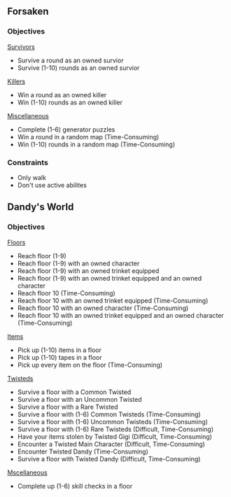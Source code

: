 ## Forsaken
### Objectives

<ins>Survivors</ins>
- Survive a round as an owned survior
- Survive (1-10) rounds as an owned survior

<ins>Killers</ins>
- Win a round as an owned killer
- Win (1-10) rounds as an owned killer

<ins>Miscellaneous</ins>
- Complete (1-6) generator puzzles
- Win a round in a random map (Time-Consuming)
- Win (1-10) rounds in a random map (Time-Consuming)

### Constraints
- Only walk
- Don't use active abilites

## Dandy's World
### Objectives

<ins>Floors</ins>
- Reach floor (1-9)
- Reach floor (1-9) with an owned character
- Reach floor (1-9) with an owned trinket equipped
- Reach floor (1-9) with an owned trinket equipped and an owned character
- Reach floor 10 (Time-Consuming)
- Reach floor 10 with an owned trinket equipped (Time-Consuming)
- Reach floor 10 with an owned character (Time-Consuming)
- Reach floor 10 with an owned trinket equipped and an owned character (Time-Consuming)

<ins>Items</ins>
- Pick up (1-10) items in a floor
- Pick up (1-10) tapes in a floor
- Pick up every item on the floor (Time-Consuming)

<ins>Twisteds</ins>
- Survive a floor with a Common Twisted
- Survive a floor with an Uncommon Twisted
- Survive a floor with a Rare Twisted
- Survive a floor with (1-6) Common Twisteds (Time-Consuming)
- Survive a floor with (1-6) Uncommon Twisteds (Time-Consuming)
- Survive a floor with (1-6) Rare Twisteds (Difficult, Time-Consuming)
- Have your items stolen by Twisted Gigi (Difficult, Time-Consuming)
- Encounter a Twisted Main Character (Difficult, Time-Consuming)
- Encounter Twisted Dandy (Time-Consuming)
- Survive a floor with Twisted Dandy (Difficult, Time-Consuming)

<ins>Mscellaneous</ins>
- Complete up (1-6) skill checks in a floor